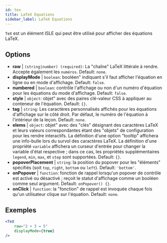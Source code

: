 ```yaml
---
id: tex
title: LaTeX Equations
sidebar_label: LaTeX Equations
---
```


`TeX` est un élément ISLE qui peut être utilisé pour afficher des équations LaTeX.

## Options

* __raw__ | `(string|number) (required)`: La "chaîne" LaTeX littérale à rendre. Accepte également les `numéros`. Default: `none`.
* __displayMode__ | `boolean`: booléen" indiquant s'il faut afficher l'équation en ligne ou en mode d'affichage. Default: `false`.
* __numbered__ | `boolean`: contrôle l'affichage ou non d'un numéro d'équation pour les équations du mode d'affichage. Default: `false`.
* __style__ | `object`: objet" avec des paires clé-valeur CSS à appliquer au conteneur de l'équation. Default: `{}`.
* __tag__ | `string`: Les caractères personnalisés affichés pour les équations d'affichage sur le côté droit. Par défaut, le numéro de l'équation à l'intérieur de la leçon. Default: `none`.
* __elems__ | `object`: objet" avec des "clés" désignant des caractères LaTeX et leurs valeurs correspondantes étant des "objets" de configuration pour les rendre interactifs. La définition d'une option "tooltip" affichera une info-bulle lors du survol des caractères LaTeX. La définition d'une propriété `variable` affichera un curseur d'entrée pour changer la variable d'état respective ; dans ce cas, les propriétés supplémentaires `legend`, `min`, `max`, et `step` sont supportées. Default: `{}`.
* __popoverPlacement__ | `string`: la position du popover pour les "éléments" spécifiés (soit `top`, `right`, `bottom` ou `left`). Default: `'bottom'`.
* __onPopover__ | `function`: fonction de rappel lorsqu'un popover de contrôle est activé ou désactivé ; reçoit le statut d'affichage comme un booléen comme seul argument. Default: `onPopover() {}`.
* __onClick__ | `function`: la "fonction" de rappel est invoquée chaque fois qu'un utilisateur clique sur l'équation. Default: `none`.


## Exemples

```jsx live
<TeX
    raw="2 + 3 = 5"
    displayMode={true}
/>
```



